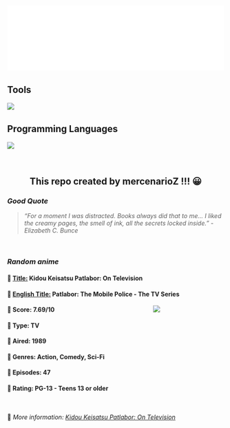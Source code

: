 
<img src="svg/nai.svg" />

<p>
  <h2>Tools</h2>
  <a href="https://skillicons.dev">
    <img src="https://skillicons.dev/icons?i=git,bash,vim,ubuntu,tensorflow,pytorch,docker,raspberrypi" />
  </a>

  <br />

  <h2>Programming Languages</h2>

  <a href="https://skillicons.dev">
    <img src="https://skillicons.dev/icons?i=python,c,cpp" />
  </a>
</p>

<br />

<h2 align="center">This repo created by mercenarioZ !!! 😀</h2>
<h3><i>Good Quote</i></h3>

<blockquote>
<i>
“For a moment I was distracted. Books always did that to me... I liked the creamy pages, the smell of ink, all the secrets locked inside.” - Elizabeth C. Bunce
</i>
</blockquote>

<br />

<h3><i>Random anime</i></h3>

<h4>
  <strong>🥭 <u>Title:</u></strong> Kidou Keisatsu Patlabor: On Television
</h4>

<h4>🌿 <u>English Title:</u> Patlabor: The Mobile Police - The TV Series</h4>

<img align="right" width="165" src=https://cdn.myanimelist.net/images/anime/1739/144310.jpg />

<h4>🌱 Score: 7.69/10</h4>

<h4>🌲 Type: TV</h4>

<h4>🌴 Aired: 1989</h4>

<h4>🌵 Genres: Action, Comedy, Sci-Fi</h4>

<h4>🥑 Episodes: 47</h4>

<h4>🍏 Rating: PG-13 - Teens 13 or older</h4>

<br />

🍂 *More information: [Kidou Keisatsu Patlabor: On Television](https://myanimelist.net/anime/324/Kidou_Keisatsu_Patlabor__On_Television)*
    